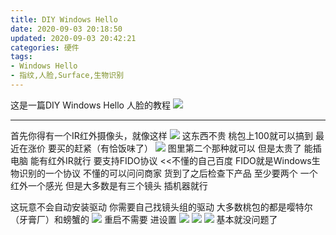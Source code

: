 ```yaml
---
title: DIY Windows Hello
date: 2020-09-03 20:18:50
updated: 2020-09-03 20:42:21
categories: 硬件
tags:
- Windows Hello
- 指纹,人脸,Surface,生物识别
---
```

这是一篇DIY Windows Hello 人脸的教程
![  ][1]

----------
首先你得有一个IR红外摄像头，就像这样
![  ][2]
这东西不贵 桃包上100就可以搞到 最近在涨价 要买的赶紧（有恰饭味了）
![  ][3]
图里第二个那种就可以 但是太贵了
能插电脑 能有红外IR就行 要支持FIDO协议 <<不懂的自己百度
FIDO就是Windows生物识别的一个协议
不懂的可以问问商家
货到了之后检查下产品 至少要两个 一个红外一个感光 但是大多数是有三个镜头
插机器就行

这玩意不会自动安装驱动
你需要自己找镜头组的驱动 大多数桃包的都是嘤特尔（牙膏厂）和螃蟹的
![  ][4]
重启不需要
进设置
![  ][5]
![  ][6]
![  ][7]
基本就没问题了


  [1]: https://cos.mbrjun.cn/IMGS/2020/09/03/HELLO.png
  [2]: https://cos.mbrjun.cn/IMGS/2020/09/03/CAM.jpg
  [3]: https://cos.mbrjun.cn/IMGS/2020/09/03/tb.jpg
  [4]: https://cos.mbrjun.cn/IMGS/2020/09/03/dr.png
  [5]: https://cos.mbrjun.cn/IMGS/2020/09/03/ac.png
  [6]: https://cos.mbrjun.cn/IMGS/2020/09/03/he.png
  [7]: https://cos.mbrjun.cn/IMGS/2020/09/03/mb.png